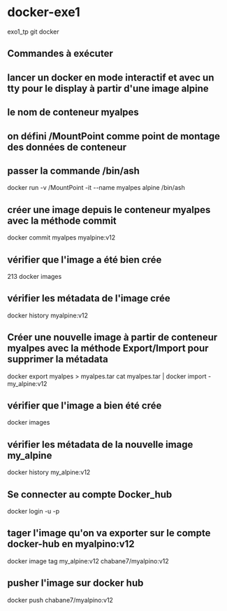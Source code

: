 # docker-exe1
exo1_tp git docker

## Commandes à exécuter  

## lancer un docker en mode interactif et avec un tty pour le display à partir d'une image alpine
## le nom de conteneur **myalpes**
## on défini /MountPoint comme point de montage des données de conteneur
## passer la commande /bin/ash


docker run -v /MountPoint -it --name myalpes alpine /bin/ash
## créer une image depuis le conteneur myalpes avec la méthode commit
docker commit myalpes myalpine:v12

## vérifier que l'image a été bien crée
213  docker images
## vérifier les métadata de l'image crée

docker history myalpine:v12
## Créer une nouvelle image à partir de conteneur myalpes avec la méthode Export/Import pour supprimer la métadata
docker export myalpes > myalpes.tar
cat myalpes.tar | docker import - my_alpine:v12
## vérifier que l'image a bien été crée
docker images
## vérifier les métadata de la nouvelle image my_alpine
docker history my_alpine:v12

## Se connecter au compte Docker_hub
docker login -u  -p 
## tager l'image qu'on va exporter sur le compte docker-hub en myalpino:v12
docker image tag my_alpine:v12 chabane7/myalpino:v12
## pusher l'image sur docker hub
docker push chabane7/myalpino:v12
